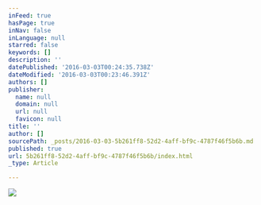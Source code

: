 ```yaml
---
inFeed: true
hasPage: true
inNav: false
inLanguage: null
starred: false
keywords: []
description: ''
datePublished: '2016-03-03T00:24:35.738Z'
dateModified: '2016-03-03T00:23:46.391Z'
authors: []
publisher:
  name: null
  domain: null
  url: null
  favicon: null
title: ''
author: []
sourcePath: _posts/2016-03-03-5b261ff8-52d2-4aff-bf9c-4787f46f5b6b.md
published: true
url: 5b261ff8-52d2-4aff-bf9c-4787f46f5b6b/index.html
_type: Article

---
```

![](https://the-grid-user-content.s3-us-west-2.amazonaws.com/7003aca4-b50e-49ab-a032-300b547b2792.jpg)